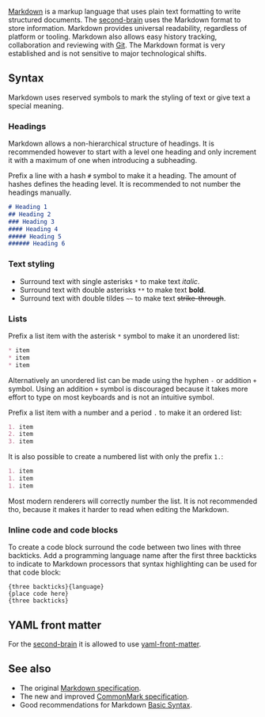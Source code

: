 [Markdown](https://en.wikipedia.org/wiki/Markdown) is a markup language that uses plain text formatting to write structured documents.
The [second-brain](second-brain.md) uses the Markdown format to store information.
Markdown provides universal readability, regardless of platform or tooling.
Markdown also allows easy history tracking, collaboration and reviewing with [Git](git.md). 
The Markdown format is very established and is not sensitive to major technological shifts.

## Syntax
Markdown uses reserved symbols to mark the styling of text or give text a special meaning.

### Headings
Markdown allows a non-hierarchical structure of headings.
It is recommended however to start with a level one heading and only increment it with a maximum of one when introducing a subheading.

Prefix a line with a hash `#` symbol to make it a heading.
The amount of hashes defines the heading level.
It is recommended to not number the headings manually.

```md
# Heading 1
## Heading 2
### Heading 3
#### Heading 4
##### Heading 5
###### Heading 6
```

### Text styling
* Surround text with single asterisks `*` to make text *italic*.
* Surround text with double asterisks `**` to make text **bold**.
* Surround text with double tildes `~~` to make text ~~strike-through~~.

### Lists
Prefix a list item with the asterisk `*` symbol to make it an unordered list:

```md
* item
* item
* item
```

Alternatively an unordered list can be made using the hyphen `-` or addition `+` symbol.
Using an addition `+` symbol is discouraged because it takes more effort to type on most keyboards and is not an intuitive symbol.

Prefix a list item with a number and a period `.` to make it an ordered list:

```md
1. item
2. item
3. item
```

It is also possible to create a numbered list with only the prefix `1.`:

```md
1. item
1. item
1. item
```

Most modern renderers will correctly number the list.
It is not recommended tho, because it makes it harder to read when editing the Markdown.

### Inline code and code blocks
To create a code block surround the code between two lines with three backticks.
Add a programming language name after the first three backticks to indicate to Markdown processors that syntax highlighting can be used for that code block:

```
{three backticks}{language}
{place code here}
{three backticks}
```

## YAML front matter
For the [second-brain](second-brain.md) it is allowed to use [yaml-front-matter](yaml-front-matter.md).

## See also
* The original [Markdown specification](https://daringfireball.net/projects/markdown/).
* The new and improved [CommonMark specification](https://commonmark.org/).
* Good recommendations for Markdown [Basic Syntax](https://www.markdownguide.org/basic-syntax/).

